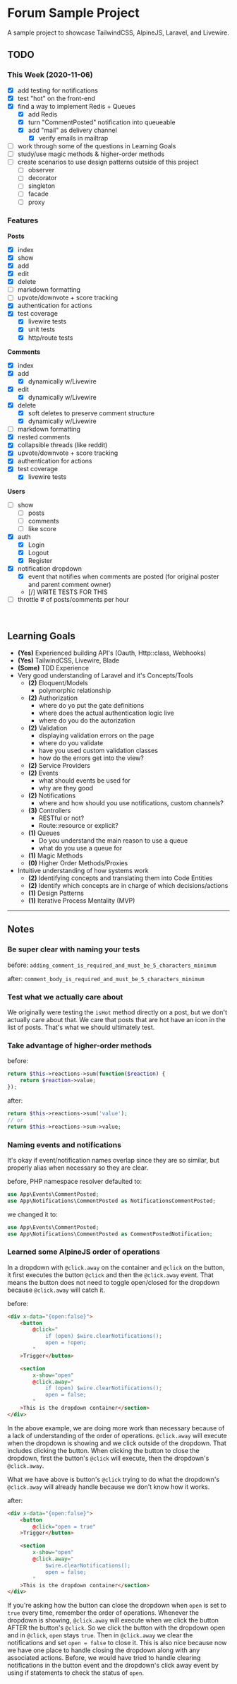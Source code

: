 # Forum Sample Project

A sample project to showcase TailwindCSS, AlpineJS, Laravel, and Livewire.

## TODO

### This Week (2020-11-06)

- [x] add testing for notifications
- [x] test "hot" on the front-end
- [x] find a way to implement Redis + Queues
    - [x] add Redis
    - [x] turn "CommentPosted" notification into queueable
    - [x] add "mail" as delivery channel
        - [x] verify emails in mailtrap
- [ ] work through some of the questions in Learning Goals
- [ ] study/use magic methods & higher-order methods
- [ ] create scenarios to use design patterns outside of this project
    - [ ] observer
    - [ ] decorator
    - [ ] singleton
    - [ ] facade
    - [ ] proxy

### Features

**Posts**
- [x] index
- [x] show
- [x] add
- [x] edit
- [x] delete
- [ ] markdown formatting
- [ ] upvote/downvote + score tracking
- [x] authentication for actions
- [x] test coverage
    - [x] livewire tests
    - [x] unit tests
    - [x] http/route tests

**Comments**
- [x] index
- [x] add
    - [x] dynamically w/Livewire
- [x] edit
    - [x] dynamically w/Livewire
- [x] delete
    - [x] soft deletes to preserve comment structure
    - [x] dynamically w/Livewire
- [ ] markdown formatting
- [x] nested comments
- [x] collapsible threads (like reddit)
- [x] upvote/downvote + score tracking
- [x] authentication for actions
- [x] test coverage
    - [x] livewire tests

**Users**
- [ ] show
    - [ ] posts
    - [ ] comments
    - [ ] like score
- [x] auth
    - [x] Login
    - [x] Logout
    - [x] Register
- [x] notification dropdown
    - [x] event that notifies when comments are posted (for original poster and parent comment owner)
    - [/] WRITE TESTS FOR THIS
- [ ] throttle # of posts/comments per hour

&nbsp;

## Learning Goals

- **(Yes)** Experienced building API's (Oauth, Http::class, Webhooks)
- **(Yes)** TailwindCSS, Livewire, Blade
- **(Some)** TDD Experience
- Very good understanding of Laravel and it's Concepts/Tools
    - **(2)** Eloquent/Models
        - polymorphic relationship
    - **(2)** Authorization
        - where do yo put the gate definitions
        - where does the actual authentication logic live
        - where do you do the autorization
    - **(2)** Validation
        - displaying validation errors on the page
        - where do you validate
        - have you used custom validation classes
        - how do the errors get into the view?
    - **(2)** Service Providers
    - **(2)** Events
        - what should events be used for
        - why are they good
    - **(2)** Notifications
        - where and how should you use notifications, custom channels?
    - **(3)** Controllers
        - RESTful or not?
        - Route::resource or explicit?
    - **(1)** Queues
        - Do you understand the main reason to use a queue
        - what do you use a queue for
    - **(1)** Magic Methods
    - **(0)** Higher Order Methods/Proxies
- Intuitive understanding of how systems work
    - **(2)** Identifying concepts and translating them into Code Entities
    - **(2)** Identify which concepts are in charge of which decisions/actions
    - **(1)** Design Patterns
    - **(1)** Iterative Process Mentality (MVP)

***

## Notes

### Be super clear with naming your tests
before:
`adding_comment_is_required_and_must_be_5_characters_minimum`

after:
`comment_body_is_required_and_must_be_5_characters_minimum`

### Test what we actually care about
We originally were testing the `isHot` method directly on a post, but we don't actually care about that. We care that posts that are hot have an icon in the list of posts. That's what we should ultimately test.

### Take advantage of higher-order methods
before:
``` php
return $this->reactions->sum(function($reaction) {
    return $reaction->value;
});
```

after:
``` php
return $this->reactions->sum('value');
// or
return $this->reactions->sum->value;
```

### Naming events and notifications
It's okay if event/notification names overlap since they are so similar, but properly alias when necessary so they are clear.

before, PHP namespace resolver defaulted to:
``` php
use App\Events\CommentPosted;
use App\Notifications\CommentPosted as NotificationsCommentPosted;
```

we changed it to:
``` php
use App\Events\CommentPosted;
use App\Notifications\CommentPosted as CommentPostedNotification;
```

### Learned some AlpineJS order of operations
In a dropdown with `@click.away` on the container and `@click` on the button, it first executes the button `@click` and then the `@click.away` event. That means the button does not need to toggle open/closed for the dropdown because `@click.away` will catch it.

before:
```html
<div x-data="{open:false}">
    <button
        @click="
            if (open) $wire.clearNotifications();
            open = !open;
        "
    >Trigger</button>

    <section
        x-show="open"
        @click.away="
            if (open) $wire.clearNotifications();
            open = false;
        "
    >This is the dropdown container</section>
</div>
```

In the above example, we are doing more work than necessary because of a lack of understanding of the order of operations. `@click.away` will execute when the dropdown is showing and we click outside of the dropdown. That includes clicking the button. When clicking the button to close the dropdown, first the button's `@click` will execute, then the dropdown's `@click.away`.

What we have above is button's `@click` trying to do what the dropdown's `@click.away` will already handle because we don't know how it works.

after:
```html
<div x-data="{open:false}">
    <button
        @click="open = true"
    >Trigger</button>

    <section
        x-show="open"
        @click.away="
            $wire.clearNotifications();
            open = false;
        "
    >This is the dropdown container</section>
</div>
```

If you're asking how the button can close the dropdown when `open` is set to `true` every time, remember the order of operations. Whenever the dropdown is showing, `@click.away` will execute when we click the button AFTER the button's `@click`. So we click the button with the dropdown open and in `@click`, `open` stays `true`. Then in `@click.away` we clear the notifications and set `open = false` to close it. This is also nice because now we have one place to handle closing the dropdown along with any associated actions. Before, we would have tried to handle clearing notifications in the button event and the dropdown's click away event by using if statements to check the status of `open`.
